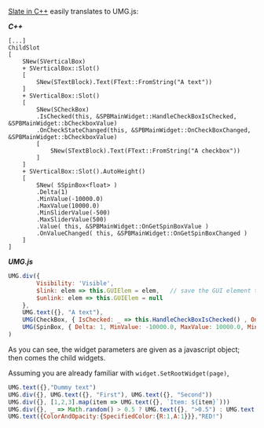 [Slate in C++](https://docs.unrealengine.com/latest/INT/Programming/Slate/Widgets/) easily translates to UMG.js:

***C++***
```
[...]
ChildSlot
[
    SNew(SVerticalBox)
    + SVerticalBox::Slot()
    [
        SNew(STextBlock).Text(FText::FromString("A text"))
    ]
    + SVerticalBox::Slot()
    [
        SNew(SCheckBox)
        .IsChecked(this, &SPBMainWidget::HandleCheckBoxIsChecked, &SPBMainWidget::bCheckboxValue)
        .OnCheckStateChanged(this, &SPBMainWidget::OnCheckBoxChanged, &SPBMainWidget::bCheckboxValue)
        [
            SNew(STextBlock).Text(FText::FromString("A checkbox"))
        ]
    ]
    + SVerticalBox::Slot().AutoHeight()
    [
        SNew( SSpinBox<float> )
        .Delta(1)
        .MinValue(-10000.0)
        .MaxValue(10000.0)
        .MinSliderValue(-500)
        .MaxSliderValue(500)
        .Value( this, &SPBMainWidget::OnGetSpinBoxValue )
        .OnValueChanged( this, &SPBMainWidget::OnGetSpinBoxChanged )
    ]
]

```
***UMG.js***

```js
UMG.div({
        Visibility: 'Visible',
        $link: elem => this.GUIElem = elem,   // save the GUI element to change it later
        $unlink: elem => this.GUIElem = null
    },
    UMG.text({}, "A text"),
    UMG(CheckBox, { IsChecked: _ => this.HandleCheckBoxIsChecked() , OnCheckStateChanged: Value => this.OnCheckBoxChanged() }, "A checkbox"),
    UMG(SpinBox, { Delta: 1, MinValue: -10000.0, MaxValue: 10000.0, MinSliderValue: -500, MaxSliderValue: 500, Value: this.OnGetSpinBoxValue, OnValueChanged: this.OnGetSpinBoxChanged }),
)
```

As you can see, the widget parameters are given as a javascript object; then comes the child widgets.

Assuming you are already familiar with `widget.SetRootWidget(page)`,
```js
UMG.text({},"Dummy text")
UMG.div({}, UMG.text({}, "First"), UMG.text({}, "Second"))
UMG.div({}, [1,2,3].map(item => UMG.text({}, `Item: ${item}`)))
UMG.div({}, _ => Math.random() > 0.5 ? UMG.text({}, ">0.5") : UMG.text({}, "<0.5"))
UMG.text({ColorAndOpacity:{SpecifiedColor:{R:1,A:1}}},"RED!")
```